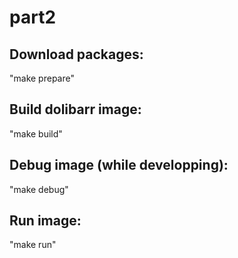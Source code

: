 # part2
## Download packages:
"make prepare"

## Build dolibarr image:
"make build"

## Debug image (while developping):
"make debug"

## Run image:
"make run"
